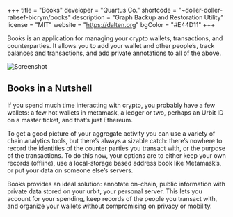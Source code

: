 +++
title = "Books"
developer = "Quartus Co."
shortcode = "~doller-doller-rabsef-bicrym/books"
description = "Graph Backup and Restoration Utility"
license = "MIT"
website = "https://dalten.org"
bgColor = "#E44D11"
+++

Books is an application for managing your crypto wallets, transactions, and counterparties. It allows you to add your wallet and other people’s, track balances and transactions, and add private annotations to all of the above.

![Screenshot](https://sarlev-sarsen.sfo3.digitaloceanspaces.com/sarlev-sarsen/2022.8.30..02.59.22-image.png)

## Books in a Nutshell
If you spend much time interacting with crypto, you probably have a few wallets: a few hot wallets in metamask, a ledger or two, perhaps an Urbit ID on a master ticket, and that’s just Ethereum.

To get a good picture of your aggregate activity you can use a variety of chain analytics tools, but there’s always a sizable catch: there’s nowhere to record the identities of the counter parties you transact with, or the purpose of the transactions. To do this now, your options are to either keep your own records (offline), use a local-storage based address book like Metamask’s, or put your data on someone else’s servers.

Books provides an ideal solution: annotate on-chain, public information with private data stored on your urbit, your personal server. This lets you account for your spending, keep records of the people you transact with, and organize your wallets without compromising on privacy or mobility.